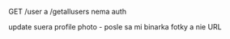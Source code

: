 GET /user a /getallusers nema auth


update suera profile photo - posle sa mi binarka fotky a nie URL